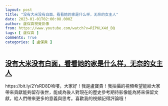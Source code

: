 ```yaml
---
layout: post
title: "没有大米没有白面，看看她的家是什么样，无奈的女主人"
date: 2023-01-01T02:00:08.000Z
author: 盧保貴視覺影像
from: https://www.youtube.com/watch?v=RIPKLX4d_BQ
tags: [ 盧保貴 ]
comments: True
categories: [ 盧保貴 ]
---
```

<!--1672538408000-->
[没有大米没有白面，看看她的家是什么样，无奈的女主人](https://www.youtube.com/watch?v=RIPKLX4d_BQ)
------

<div>
https://bit.ly/2YsRD8D哈嘍，大家好！我是盧寶貴！我拍攝的視頻希望能給大家帶來貢獻能夠留存後世，能成為後人對現在的歷史參考期待影像能為將來保留文獻，給人們帶來更多的意義與思考。喜歡我的視頻記得評論哦！
</div>
